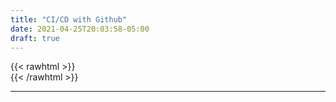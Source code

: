 ```yaml
---
title: "CI/CD with Github"
date: 2021-04-25T20:03:58-05:00
draft: true
---
```

{{< rawhtml >}}
<br />
{{< /rawhtml >}}

***
